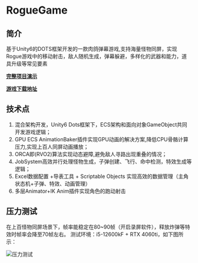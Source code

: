 # RogueGame

## 简介

基于Unity6的DOTS框架开发的一款肉鸽弹幕游戏,支持海量怪物同屏，实现Rogue游戏中的移动射击，敌人随机生成，弹幕躲避，多样化的武器和能力，道具升级等常见要素

[**完整项目演示**](https://www.bilibili.com/video/BV1gUWjeUETc/?spm_id_from=333.999.0.0&vd_source=15ce64d8f8fad36086523ce711dec730)

[**游戏下载地址**](https://pan.baidu.com/s/1Q-cIa8th9wWRaVGtJA1YDg?pwd=67qf)

## 技术点

1. 混合架构开发，Unity6 Dots框架下，ECS架构和面向对象GameObject共同开发游戏逻辑；
2. GPU ECS AnimationBaker插件实现GPU动画的解决方案,降低CPU骨骼计算压力,实现上百人同屏动画播放；
3. ORCA即(RVO2)算法实现动态避障,避免敌人寻路出现重叠的情况；
4. JobSystem高效并行处理怪物生成，子弹创建、飞行、命中检测，特效生成等逻辑；
5. Excel数据配置 +导表工具 + Scriptable Objects 实现高效的数据管理（主角状态机+子弹、特效、动画管理）
6. 多层Animator+IK Anim插件实现角色的跑动射击

## 压力测试

在上百怪物同屏场景下，帧率能稳定在80~90帧（开启录屏软件），释放炸弹等特效时帧率会降至70帧左右。
测试环境：i5-12600kF + RTX 4060ti，如下图所示：

![压力测试](https://github.com/Maresoul/RogueGame/blob/main/%E5%8E%8B%E5%8A%9B%E6%B5%8B%E8%AF%95-1.gif)
